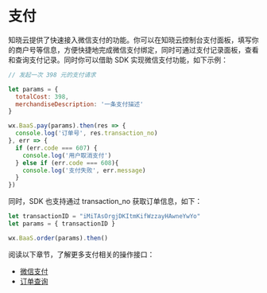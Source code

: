 <!-- ex_nonav -->

# 支付

知晓云提供了快速接入微信支付的功能。你可以在知晓云控制台支付面板，填写你的商户号等信息，方便快捷地完成微信支付绑定，同时可通过支付记录面板，查看和查询支付记录。同时你可以借助 SDK 实现微信支付功能，如下示例：

```js
// 发起一次 398 元的支付请求

let params = {
  totalCost: 398,
  merchandiseDescription: '一条支付描述'
}

wx.BaaS.pay(params).then(res => {
  console.log('订单号', res.transaction_no)
}, err => {
  if (err.code === 607) {
    console.log('用户取消支付')
  } else if (err.code === 608){
    console.log('支付失败', err.message)
  }
})
```

同时，SDK 也支持通过 transaction_no 获取订单信息，如下：

```js
let transactionID = "iMiTAsOrgjDKItmKifWzzayHAwneYwYo"
let params = { transactionID }

wx.BaaS.order(params).then()
```

阅读以下章节，了解更多支付相关的操作接口：

* [微信支付](./pay.md)
* [订单查询](./order.md)